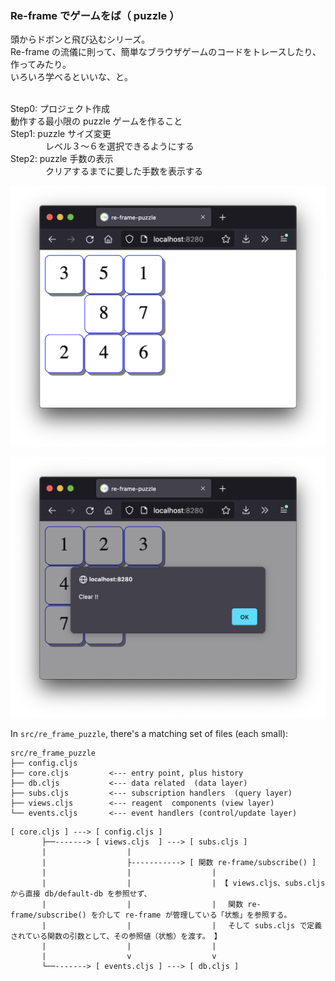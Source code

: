 ### Re-frame でゲームをば（ puzzle ）

頭からドボンと飛び込むシリーズ。<br>
Re-frame の流儀に則って、簡単なブラウザゲームのコードをトレースしたり、作ってみたり。<br>
いろいろ学べるといいな、と。<br><br>

Step0: プロジェクト作成<br>
       動作する最小限の puzzle ゲームを作ること<br>
Step1: puzzle サイズ変更<br>
　　　　レベル３〜６を選択できるようにする<br>
Step2: puzzle 手数の表示<br>
　　　　クリアするまでに要した手数を表示する<br>
<!--

Step3: puzzle クリア時に、要した時間を表示する<br>
Step4: puzzle 記録を<br>
Step5: puzzle <br>
-->

![todo](https://github.com/gima326/games/blob/main/puzzle/readme_img/step0-1.png)

![todo](https://github.com/gima326/games/blob/main/puzzle/readme_img/step0-2.png)


In `src/re_frame_puzzle`, there's a matching set of files (each small):
```
src/re_frame_puzzle
├── config.cljs
├── core.cljs         <--- entry point, plus history
├── db.cljs           <--- data related  (data layer)
├── subs.cljs         <--- subscription handlers  (query layer)
├── views.cljs        <--- reagent  components (view layer)
└── events.cljs       <--- event handlers (control/update layer)
```

```
[ core.cljs ] ---> [ config.cljs ]
       ├──-------> [ views.cljs  ] ---> [ subs.cljs ]
       |                  |
       |                  ├-----------> [ 関数 re-frame/subscribe() ]
       |                  |                  |
       |                  |                  | 【 views.cljs、subs.cljs から直接 db/default-db を参照せず、
       |                  |                  | 　関数 re-frame/subscribe() を介して re-frame が管理している「状態」を参照する。
       |                  |                  | 　そして subs.cljs で定義されている関数の引数として、その参照値（状態）を渡す。 】
       |                  |                  |
       |                  v                  v
       └──-------> [ events.cljs ] ---> [ db.cljs ]
```

<!--
## References

- 「[Re−frame 入門][1]」<br>
[ `https://qiita.com/snufkon/items/1d409c984faaa3c390a1` ]<br>
- 「[Reagent: Minimalistic React for ClojureScript][2]」<br>
[ `https://reagent-project.github.io/` ]<br>

[1]: https://qiita.com/snufkon/items/1d409c984faaa3c390a1
[2]: https://reagent-project.github.io/
-->
